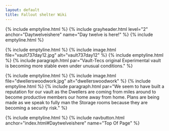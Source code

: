 ```yaml
---
layout: default
title: Fallout shelter Wiki
---
```

{% include emptyline.html %}
{% include grayheader.html level="2" anchor="Daytwelveishere" name="Day twelve is here!" %}
{% include emptyline.html %}

{% include emptyline.html %}
{% include image.html file="vault737day12.jpg" alt="vault737day12" %}
{% include emptyline.html %}
{% include paragraph.html par="Vault-Tecs original Experimental vault is becoming more stable even under unusual conditions." %}

{% include emptyline.html %}
{% include image.html file="dwellerswoodwork.jpg" alt="dwellerswoodwork" %}
{% include emptyline.html %}
{% include paragraph.html par="We seem to have built a reputation for our vault as the Dwellers are coming from miles around to become productive members our home away from home. Plans are being made as we speak to fully man the Storage rooms because they are becoming a security risk." %}

{% include emptyline.html %}
{% include navbutton.html anchor="index.html#Daytwelveishere" name="Top Of Page" %}

